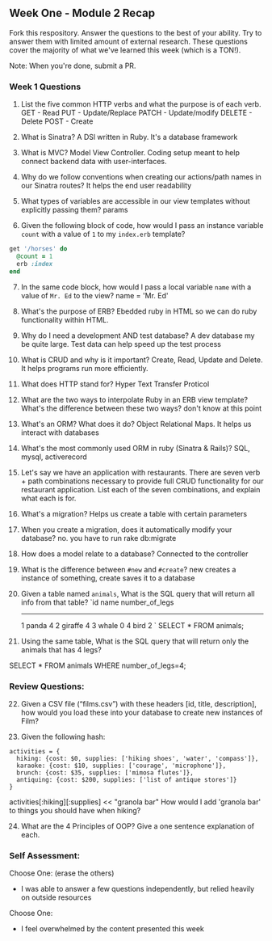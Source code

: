 ## Week One - Module 2 Recap

Fork this respository. Answer the questions to the best of your ability. Try to answer them with limited amount of external research. These questions cover the majority of what we've learned this week (which is a TON!).

Note: When you're done, submit a PR.

### Week 1 Questions

1. List the five common HTTP verbs and what the purpose is of each verb.
  GET - Read
  PUT - Update/Replace
  PATCH - Update/modify
  DELETE - Delete
  POST - Create

2. What is Sinatra? A DSl written in Ruby.  It's a database framework

3. What is MVC? Model View Controller.  Coding setup meant to help connect backend data with user-interfaces.  

4. Why do we follow conventions when creating our actions/path names in our Sinatra routes? It helps the end user readability

5. What types of variables are accessible in our view templates without explicitly passing them? params

6. Given the following block of code, how would I pass an instance variable `count` with a value of `1` to my `index.erb` template?

  ```ruby
  get '/horses' do
    @count = 1
    erb :index
  end
  ```

7. In the same code block, how would I pass a local variable `name` with a value of `Mr. Ed` to the view? name = 'Mr. Ed'

8. What's the purpose of ERB? Ebedded ruby in HTML so we can do ruby functionality within HTML.  

9. Why do I need a development AND test database? A dev database my be quite large.  Test data can help speed up the test process

10. What is CRUD and why is it important? Create, Read, Update and Delete.  It helps programs run more efficiently.  

11. What does HTTP stand for? Hyper Text Transfer Proticol

12. What are the two ways to interpolate Ruby in an ERB view template? What's the difference between these two ways?  don't know at this point

13. What's an ORM? What does it do? Object Relational Maps. It helps us interact with databases

14. What's the most commonly used ORM in ruby (Sinatra & Rails)? SQL, mysql, activerecord

15. Let's say we have an application with restaurants. There are seven verb + path combinations necessary to provide full CRUD functionality for our restaurant application. List each of the seven combinations, and explain what each is for.

16. What's a migration?  Helps us create a table with certain parameters

17. When you create a migration, does it automatically modify your database? no. you have to run rake db:migrate

18. How does a model relate to a database?  Connected to the controller

19. What is the difference between `#new` and `#create`? new creates a instance of something, create saves it to a database

20. Given a table named `animals`, What is the SQL query that will return all info from that table?
    `id     name        number_of_legs
    -----   ------      --------------
      1     panda       4
      2     giraffe     4
      3     whale       0
      4     bird        2
    `
    SELECT * FROM animals;

21. Using the same table, What is the SQL query that will return only the animals that has 4 legs?

SELECT * FROM animals WHERE number_of_legs=4;


### Review Questions:  
22. Given a CSV file (“films.csv”) with these headers [id, title, description], how would you load these into your database to create new instances of Film?  

23. Given the following hash:
```
activities = {
  hiking: {cost: $0, supplies: ['hiking shoes', 'water', 'compass']},
  karaoke: {cost: $10, supplies: ['courage', 'microphone']},
  brunch: {cost: $35, supplies: ['mimosa flutes']},
  antiquing: {cost: $200, supplies: ['list of antique stores']}
}
```

activities[:hiking][:supplies] << "granola bar"
How would I add 'granola bar' to things you should have when hiking?

24. What are the 4 Principles of OOP? Give a one sentence explanation of each.



### Self Assessment:
Choose One: (erase the others)

* I was able to answer a few questions independently, but relied heavily on outside resources

Choose One:

* I feel overwhelmed by the content presented this week
